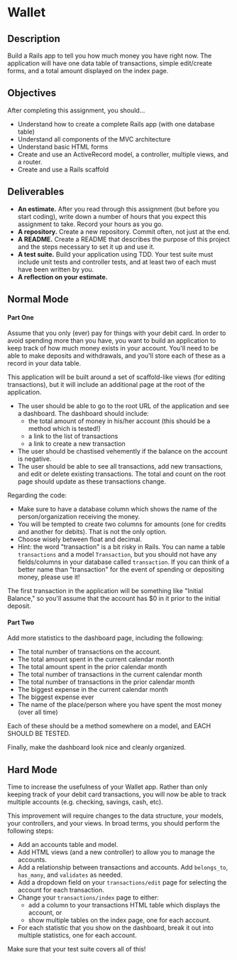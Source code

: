 # Wallet

## Description

Build a Rails app to tell you how much money you have right now.  The application will have one data table of transactions, simple edit/create forms, and a total amount displayed on the index page.

## Objectives

After completing this assignment, you should...

* Understand how to create a complete Rails app (with one database table)
* Understand all components of the MVC architecture
* Understand basic HTML forms
* Create and use an ActiveRecord model, a controller, multiple views, and a router.
* Create and use a Rails scaffold

## Deliverables

* **An estimate.**  After you read through this assignment (but before you start coding), write down a number of hours that you expect this assignment to take.  Record your hours as you go.
* **A repository.** Create a new repository.  Commit often, not just at the end.
* **A README.** Create a README that describes the purpose of this project and the steps necessary to set it up and use it.
* **A test suite.** Build your application using TDD.  Your test suite must include unit tests and controller tests, and at least two of each must have been written by you.
* **A reflection on your estimate.**

## Normal Mode

#### Part One

Assume that you only (ever) pay for things with your debit card.  In order to avoid spending more than you have, you want to build an application to keep track of how much money exists in your account.  You'll need to be able to make deposits and withdrawals, and you'll store each of these as a record in your data table.

This application will be built around a set of scaffold-like views (for editing transactions), but it will include an additional page at the root of the application.

* The user should be able to go to the root URL of the application and see a dashboard.  The dashboard should include:
  * the total amount of money in his/her account (this should be a method which is tested!)
  * a link to the list of transactions
  * a link to create a new transaction
* The user should be chastised vehemently if the balance on the account is negative.
* The user should be able to see all transactions, add new transactions, and edit or delete existing transactions.  The total and count on the root page should update as these transactions change.

Regarding the code:

* Make sure to have a database column which shows the name of the person/organization receiving the money.
* You will be tempted to create two columns for amounts (one for credits and another for debits).  That is not the only option.
* Choose wisely between float and decimal.
* Hint: the word "transaction" is a bit risky in Rails.  You can name a table `transactions` and a model `Transaction`, but you should not have any fields/columns in your database called `transaction`.  If you can think of a better name than "transaction" for the event of spending or depositing money, please use it!

The first transaction in the application will be something like "Initial Balance," so you'll assume that the account has $0 in it prior to the initial deposit.

#### Part Two

Add more statistics to the dashboard page, including the following:

* The total number of transactions on the account.
* The total amount spent in the current calendar month
* The total amount spent in the prior calendar month
* The total number of transactions in the current calendar month
* The total number of transactions in the prior calendar month
* The biggest expense in the current calendar month
* The biggest expense ever
* The name of the place/person where you have spent the most money (over all time)

Each of these should be a method somewhere on a model, and EACH SHOULD BE TESTED.  

Finally, make the dashboard look nice and cleanly organized.

## Hard Mode

Time to increase the usefulness of your Wallet app.  Rather than only keeping track of your debit card transactions, you will now be able to track multiple accounts (e.g. checking, savings, cash, etc).

This improvement will require changes to the data structure, your models, your controllers, and your views.  In broad terms, you should perform the following steps:

* Add an accounts table and model.
* Add HTML views (and a new controller) to allow you to manage the accounts.
* Add a relationship between transactions and accounts.  Add `belongs_to`, `has_many`, and `validates` as needed.
* Add a dropdown field on your `transactions/edit` page for selecting the account for each transaction.  
* Change your `transactions/index` page to either:
  * add a column to your transactions HTML table which displays the account, or
  * show multiple tables on the index page, one for each account.
* For each statistic that you show on the dashboard, break it out into multiple statistics, one for each account.

Make sure that your test suite covers all of this!
